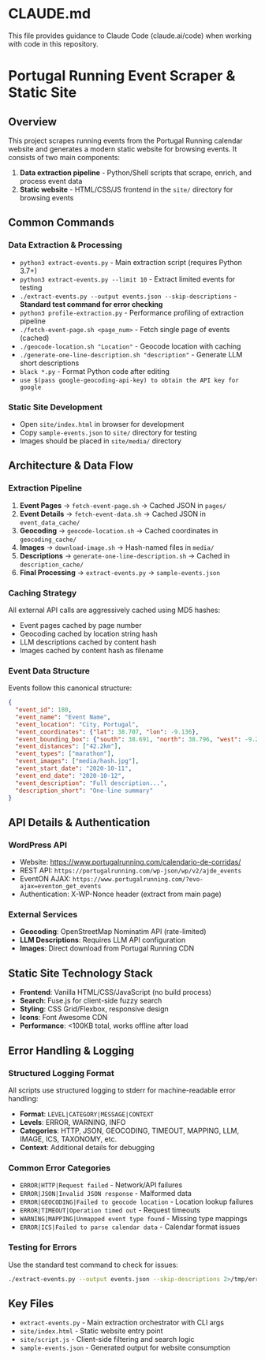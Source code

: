 # CLAUDE.md

This file provides guidance to Claude Code (claude.ai/code) when working with code in this repository.

# Portugal Running Event Scraper & Static Site

## Overview
This project scrapes running events from the Portugal Running calendar website and generates a modern static website for browsing events. It consists of two main components:
1. **Data extraction pipeline** - Python/Shell scripts that scrape, enrich, and process event data
2. **Static website** - HTML/CSS/JS frontend in the `site/` directory for browsing events

## Common Commands

### Data Extraction & Processing
- `python3 extract-events.py` - Main extraction script (requires Python 3.7+)
- `python3 extract-events.py --limit 10` - Extract limited events for testing
- `./extract-events.py --output events.json --skip-descriptions` - **Standard test command for error checking**
- `python3 profile-extraction.py` - Performance profiling of extraction pipeline
- `./fetch-event-page.sh <page_num>` - Fetch single page of events (cached)
- `./geocode-location.sh "Location"` - Geocode location with caching
- `./generate-one-line-description.sh "description"` - Generate LLM short descriptions
- `black *.py` - Format Python code after editing
- `use $(pass google-geocoding-api-key) to obtain the API key for google`

### Static Site Development
- Open `site/index.html` in browser for development
- Copy `sample-events.json` to `site/` directory for testing
- Images should be placed in `site/media/` directory

## Architecture & Data Flow

### Extraction Pipeline
1. **Event Pages** → `fetch-event-page.sh` → Cached JSON in `pages/`
2. **Event Details** → `fetch-event-data.sh` → Cached JSON in `event_data_cache/`
3. **Geocoding** → `geocode-location.sh` → Cached coordinates in `geocoding_cache/`
4. **Images** → `download-image.sh` → Hash-named files in `media/`
5. **Descriptions** → `generate-one-line-description.sh` → Cached in `description_cache/`
6. **Final Processing** → `extract-events.py` → `sample-events.json`

### Caching Strategy
All external API calls are aggressively cached using MD5 hashes:
- Event pages cached by page number
- Geocoding cached by location string hash
- LLM descriptions cached by content hash
- Images cached by content hash as filename

### Event Data Structure
Events follow this canonical structure:
```json
{
  "event_id": 180,
  "event_name": "Event Name",
  "event_location": "City, Portugal", 
  "event_coordinates": {"lat": 38.707, "lon": -9.136},
  "event_bounding_box": {"south": 38.691, "north": 38.796, "west": -9.229, "east": -9.086},
  "event_distances": ["42.2km"],
  "event_types": ["marathon"],
  "event_images": ["media/hash.jpg"],
  "event_start_date": "2020-10-11",
  "event_end_date": "2020-10-12",
  "event_description": "Full description...",
  "description_short": "One-line summary"
}
```

## API Details & Authentication

### WordPress API
- Website: https://www.portugalrunning.com/calendario-de-corridas/
- REST API: `https://portugalrunning.com/wp-json/wp/v2/ajde_events`
- EventON AJAX: `https://www.portugalrunning.com/?evo-ajax=eventon_get_events`
- Authentication: X-WP-Nonce header (extract from main page)

### External Services
- **Geocoding**: OpenStreetMap Nominatim API (rate-limited)
- **LLM Descriptions**: Requires LLM API configuration
- **Images**: Direct download from Portugal Running CDN

## Static Site Technology Stack
- **Frontend**: Vanilla HTML/CSS/JavaScript (no build process)
- **Search**: Fuse.js for client-side fuzzy search
- **Styling**: CSS Grid/Flexbox, responsive design
- **Icons**: Font Awesome CDN
- **Performance**: <100KB total, works offline after load

## Error Handling & Logging

### Structured Logging Format
All scripts use structured logging to stderr for machine-readable error handling:
- **Format**: `LEVEL|CATEGORY|MESSAGE|CONTEXT`
- **Levels**: ERROR, WARNING, INFO
- **Categories**: HTTP, JSON, GEOCODING, TIMEOUT, MAPPING, LLM, IMAGE, ICS, TAXONOMY, etc.
- **Context**: Additional details for debugging

### Common Error Categories
- `ERROR|HTTP|Request failed` - Network/API failures
- `ERROR|JSON|Invalid JSON response` - Malformed data
- `ERROR|GEOCODING|Failed to geocode location` - Location lookup failures
- `ERROR|TIMEOUT|Operation timed out` - Request timeouts
- `WARNING|MAPPING|Unmapped event type found` - Missing type mappings
- `ERROR|ICS|Failed to parse calendar data` - Calendar format issues

### Testing for Errors
Use the standard test command to check for issues:
```bash
./extract-events.py --output events.json --skip-descriptions 2>/tmp/errors.log
```

## Key Files
- `extract-events.py` - Main extraction orchestrator with CLI args
- `site/index.html` - Static website entry point
- `site/script.js` - Client-side filtering and search logic
- `sample-events.json` - Generated output for website consumption